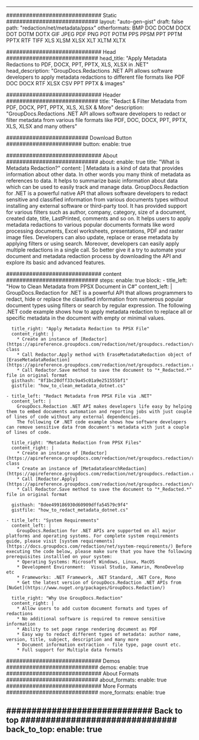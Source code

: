 
---
############################# Static ############################
layout: "auto-gen-gist" 
draft: false
path: "redaction/net/metadata/ppsx"
otherformats: BMP DOC DOCM DOCX DOT DOTM DOTX GIF JPEG PDF PNG POT POTM PPS PPSM PPT PPTM PPTX RTF TIFF XLS XLSM XLSX XLT XLTM XLTX  

############################# Head ############################
head_title: "Apply Metadata Redactions to PDF, DOCX, PPT, PPTX, XLS, XLSX in .NET"
head_description: "GroupDocs.Redactions .NET API allows software developers to apply metadata redactions to different file formats like PDF DOC DOCX RTF XLSX CSV PPT PPTX & images"

############################# Header ############################
title: "Redact & Filter Metadata from PDF, DOCX, PPT, PPTX, XLS, XLSX & More"
description: "GroupDocs.Redactions .NET API allows software developers to redact or filter metadata from various file formats like PDF, DOC, DOCX, PPT, PPTX, XLS, XLSX and many others"

######################### Download Button #######################
button:
    enable: true

############################# About ############################
about:
    enable: true
    title: "What is Metadata Redaction?"
    content: |
        Metadata is a kind of data that provides information about other data. In other words you many think of metadata as references to data. It helps to summarize basic information about data which can be used to easily track and manage data. GroupDocs.Redaction for .NET is a powerful native API that allows software developers to redact sensitive and classified information from various documents types without installing any external software or third-party tool. It has provided support for various filters such as author, company, category, size of a document, created date, title, LastPrinted, comments and so on.   It helps users to apply metadata redactions to various popular documents formats like word processing documents, Excel worksheets, presentations, PDF and raster image files. Developers can also update, replace or erase metadata by applying filters or using search. Moreover, developers can easily apply multiple redactions in a single call. So better give it a try to automate your document and metadata redaction process by downloading the API and explore its basic and advanced features.

############################# content ############################
steps:
    enable: true
    block:
    - title_left: "How to Clean Metadata from PPSX Document in C#"
      content_left: |
        GroupDocs.Redaction for .NET is a powerful API that allows programmers to redact, hide or replace the classified information from numerous popular document types using filters or search by regular expression.
        The following .NET code example shows how to apply metadata redaction to replace all or specific metadata in the document with empty or minimal values.

      title_right: "Apply Metadata Redaction to PPSX File"
      content_right: |
        * Create an instance of [Redactor](https://apireference.groupdocs.com/redaction/net/groupdocs.redaction/redactor) class 
        * Call Redactor.Apply method with EraseMetadataRedaction object of [EraseMetadataRedaction](https://apireference.groupdocs.com/redaction/net/groupdocs.redaction.redactions/erasemetadataredaction)
        * Call Redactor.Save method to save the document to "*_Redacted.*" file in original format        
      gisthash: "8f1bc20dff33c9a45c01a9e251555bf1"
      gistfile: "how_to_clean_metadata_dotnet.cs"

    - title_left: "Redact Metadata from PPSX File via .NET"
      content_left: |
        GroupDocs.Redaction .NET API makes developers life easy by helping them to embed documents automation and reporting jobs with just couple of lines of code without any external dependencies.
        The following C# .NET code example shows how software developers can remove sensitive data from document's metadata with just a couple of lines of code.
        
      title_right: "Metadata Redaction from PPSX Files"
      content_right: |
        * Create an instance of [Redactor](https://apireference.groupdocs.com/redaction/net/groupdocs.redaction/redactor) class 
        * Create an instance of [MetadataSearchRedaction](https://apireference.groupdocs.com/redaction/net/groupdocs.redaction.redactions/metadatasearchredaction)
        * Call [Redactor.Apply](https://apireference.groupdocs.com/redaction/net/groupdocs.redaction/redactor/methods/apply/index) 
        * Call Redactor.Save method to save the document to "*_Redacted.*" file in original format
        
      gisthash: "8dee499186930d60909dffa54579c9f4"
      gistfile: "how_to_redact_metadata_dotnet.cs"

    - title_left: "System Requirements"
      content_left: |
        GroupDocs.Redaction for .NET APIs are supported on all major platforms and operating systems. For complete system requirements guide, please visit [system requirements](https://docs.groupdocs.com/redaction/net/system-requirements/) Before executing the code below, please make sure that you have the following prerequisites installled on your system:
        * Operating Systems: Microsoft Windows, Linux, MacOS
        * Development Environment:  Visual Studio, Xamarin, MonoDevelop etc
        * Frameworks: .NET Framework, .NET Standard, .NET Core, Mono
        * Get the latest version of GroupDocs.Redaction .NET APIs from [NuGet](https://www.nuget.org/packages/GroupDocs.Redaction/)
        
      title_right: "Why Use GroupDocs.Redaction"
      content_right: |
        * Allow users to add custom document formats and types of redactions
        * No additional software is required to remove sensitive information
        * Ability to set page range rendering document as PDF
        * Easy way to redact different types of metadata: author name, version, title, subject, description and many more
        * Document information extraction - file type, page count etc.
        * Full support for Multiple data formats

############################# Demos ############################
demos:
    enable: true
############################# About Formats ############################
about_formats:
    enable: true
############################# More Formats ############################
more_formats:
    enable: true

############################# Back to top ###############################
back_to_top:
    enable: true
---